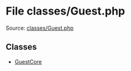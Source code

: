 File classes/Guest.php
=========

Source: [classes/Guest.php](https://github.com/PrestaShop/PrestaShop/blob/1.6.0.1/classes/Guest.php)


Classes
-------

* [GuestCore](class.GuestCore.md)

